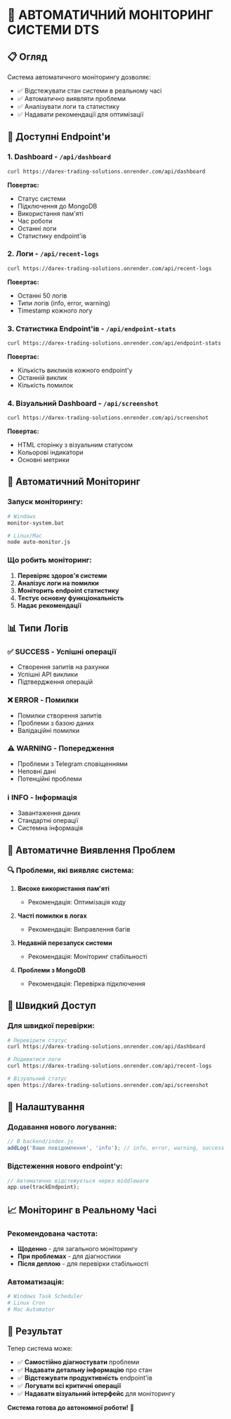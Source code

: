 # 🚀 АВТОМАТИЧНИЙ МОНІТОРИНГ СИСТЕМИ DTS

## 📋 Огляд

Система автоматичного моніторингу дозволяє:
- ✅ Відстежувати стан системи в реальному часі
- ✅ Автоматично виявляти проблеми
- ✅ Аналізувати логи та статистику
- ✅ Надавати рекомендації для оптимізації

## 🎯 Доступні Endpoint'и

### 1. **Dashboard** - `/api/dashboard`
```bash
curl https://darex-trading-solutions.onrender.com/api/dashboard
```
**Повертає:**
- Статус системи
- Підключення до MongoDB
- Використання пам'яті
- Час роботи
- Останні логи
- Статистику endpoint'ів

### 2. **Логи** - `/api/recent-logs`
```bash
curl https://darex-trading-solutions.onrender.com/api/recent-logs
```
**Повертає:**
- Останні 50 логів
- Типи логів (info, error, warning)
- Timestamp кожного логу

### 3. **Статистика Endpoint'ів** - `/api/endpoint-stats`
```bash
curl https://darex-trading-solutions.onrender.com/api/endpoint-stats
```
**Повертає:**
- Кількість викликів кожного endpoint'у
- Останній виклик
- Кількість помилок

### 4. **Візуальний Dashboard** - `/api/screenshot`
```bash
curl https://darex-trading-solutions.onrender.com/api/screenshot
```
**Повертає:**
- HTML сторінку з візуальним статусом
- Кольорові індикатори
- Основні метрики

## 🔧 Автоматичний Моніторинг

### Запуск моніторингу:
```bash
# Windows
monitor-system.bat

# Linux/Mac
node auto-monitor.js
```

### Що робить моніторинг:
1. **Перевіряє здоров'я системи**
2. **Аналізує логи на помилки**
3. **Моніторить endpoint статистику**
4. **Тестує основну функціональність**
5. **Надає рекомендації**

## 📊 Типи Логів

### ✅ **SUCCESS** - Успішні операції
- Створення запитів на рахунки
- Успішні API виклики
- Підтвердження операцій

### ❌ **ERROR** - Помилки
- Помилки створення запитів
- Проблеми з базою даних
- Валідаційні помилки

### ⚠️ **WARNING** - Попередження
- Проблеми з Telegram сповіщеннями
- Неповні дані
- Потенційні проблеми

### ℹ️ **INFO** - Інформація
- Завантаження даних
- Стандартні операції
- Системна інформація

## 🎯 Автоматичне Виявлення Проблем

### 🔍 **Проблеми, які виявляє система:**

1. **Високе використання пам'яті**
   - Рекомендація: Оптимізація коду

2. **Часті помилки в логах**
   - Рекомендація: Виправлення багів

3. **Недавній перезапуск системи**
   - Рекомендація: Моніторинг стабільності

4. **Проблеми з MongoDB**
   - Рекомендація: Перевірка підключення

## 🚀 Швидкий Доступ

### Для швидкої перевірки:
```bash
# Перевірити статус
curl https://darex-trading-solutions.onrender.com/api/dashboard

# Подивитися логи
curl https://darex-trading-solutions.onrender.com/api/recent-logs

# Візуальний статус
open https://darex-trading-solutions.onrender.com/api/screenshot
```

## 🔧 Налаштування

### Додавання нового логування:
```javascript
// В backend/index.js
addLog('Ваше повідомлення', 'info'); // info, error, warning, success
```

### Відстеження нового endpoint'у:
```javascript
// Автоматично відстежується через middleware
app.use(trackEndpoint);
```

## 📈 Моніторинг в Реальному Часі

### Рекомендована частота:
- **Щоденно** - для загального моніторингу
- **При проблемах** - для діагностики
- **Після деплою** - для перевірки стабільності

### Автоматизація:
```bash
# Windows Task Scheduler
# Linux Cron
# Mac Automator
```

## 🎯 Результат

Тепер система може:
- ✅ **Самостійно діагностувати** проблеми
- ✅ **Надавати детальну інформацію** про стан
- ✅ **Відстежувати продуктивність** endpoint'ів
- ✅ **Логувати всі критичні операції**
- ✅ **Надавати візуальний інтерфейс** для моніторингу

**Система готова до автономної роботи!** 🚀

